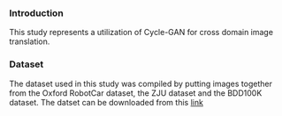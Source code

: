 ### Introduction
This study represents a utilization of Cycle-GAN for cross domain image translation.

### Dataset
The dataset used in this study was compiled by putting images together from the Oxford RobotCar dataset, the ZJU dataset and the BDD100K dataset. 
The datset can be downloaded from this [link]()

